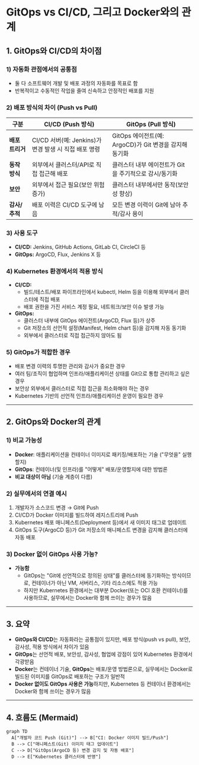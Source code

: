 # GitOps vs CI/CD, 그리고 Docker와의 관계

## 1. GitOps와 CI/CD의 차이점

### 1) 자동화 관점에서의 공통점
- 둘 다 소프트웨어 개발 및 배포 과정의 자동화를 목표로 함
- 반복적이고 수동적인 작업을 줄여 신속하고 안정적인 배포를 지원

### 2) 배포 방식의 차이 (Push vs Pull)
| 구분      | CI/CD (Push 방식)                                   | GitOps (Pull 방식)                                 |
|-----------|-----------------------------------------------------|----------------------------------------------------|
| **배포 트리거** | CI/CD 서버(예: Jenkins)가 변경 발생 시 직접 배포 명령 | GitOps 에이전트(예: ArgoCD)가 Git 변경을 감지해 동기화 |
| **동작 방식** | 외부에서 클러스터/API로 직접 접근해 배포             | 클러스터 내부 에이전트가 Git을 주기적으로 감시/동기화   |
| **보안**   | 외부에서 접근 필요(보안 위험 증가)                   | 클러스터 내부에서만 동작(보안성 향상)                 |
| **감사/추적** | 배포 이력은 CI/CD 도구에 남음                        | 모든 변경 이력이 Git에 남아 추적/감사 용이            |

### 3) 사용 도구
- **CI/CD:** Jenkins, GitHub Actions, GitLab CI, CircleCI 등
- **GitOps:** ArgoCD, Flux, Jenkins X 등

### 4) Kubernetes 환경에서의 적용 방식
- **CI/CD:**
  - 빌드/테스트/배포 파이프라인에서 kubectl, Helm 등을 이용해 외부에서 클러스터에 직접 배포
  - 배포 권한을 가진 서비스 계정 필요, 네트워크/보안 이슈 발생 가능
- **GitOps:**
  - 클러스터 내부에 GitOps 에이전트(ArgoCD, Flux 등)가 상주
  - Git 저장소의 선언적 설정(Manifest, Helm chart 등)을 감지해 자동 동기화
  - 외부에서 클러스터로 직접 접근하지 않아도 됨

### 5) GitOps가 적합한 경우
- 배포 변경 이력의 투명한 관리와 감사가 중요한 경우
- 여러 팀/조직이 협업하며 인프라/애플리케이션 상태를 Git으로 통합 관리하고 싶은 경우
- 보안상 외부에서 클러스터로 직접 접근을 최소화해야 하는 경우
- Kubernetes 기반의 선언적 인프라/애플리케이션 운영이 필요한 경우

---

## 2. GitOps와 Docker의 관계

### 1) 비교 가능성
- **Docker**: 애플리케이션을 컨테이너 이미지로 패키징/배포하는 기술 ("무엇을" 실행할지)
- **GitOps**: 컨테이너(및 인프라)를 "어떻게" 배포/운영할지에 대한 방법론
- **비교 대상이 아님** (기술 계층이 다름)

### 2) 실무에서의 연결 예시
1. 개발자가 소스코드 변경 → Git에 Push
2. CI/CD가 Docker 이미지를 빌드하여 레지스트리에 Push
3. Kubernetes 배포 매니페스트(Deployment 등)에서 새 이미지 태그로 업데이트
4. GitOps 도구(ArgoCD 등)가 Git 저장소의 매니페스트 변경을 감지해 클러스터에 자동 배포

### 3) Docker 없이 GitOps 사용 가능?
- **가능함**
  - GitOps는 "Git에 선언적으로 정의된 상태"를 클러스터에 동기화하는 방식이므로, 컨테이너가 아닌 VM, 서버리스, 기타 리소스에도 적용 가능
  - 하지만 Kubernetes 환경에서는 대부분 Docker(또는 OCI 호환 컨테이너)를 사용하므로, 실무에서는 Docker와 함께 쓰이는 경우가 많음

---

## 3. 요약
- **GitOps와 CI/CD**는 자동화라는 공통점이 있지만, 배포 방식(push vs pull), 보안, 감사성, 적용 방식에서 차이가 있음
- **GitOps**는 선언적 배포, 보안성, 감사성, 협업에 강점이 있어 Kubernetes 환경에서 각광받음
- **Docker**는 컨테이너 기술, **GitOps**는 배포/운영 방법론으로, 실무에서는 Docker로 빌드된 이미지를 GitOps로 배포하는 구조가 일반적
- **Docker 없이도 GitOps 사용은 가능**하지만, Kubernetes 등 컨테이너 환경에서는 Docker와 함께 쓰이는 경우가 많음

---

## 4. 흐름도 (Mermaid)

```mermaid
graph TD
  A["개발자 코드 Push (Git)"] --> B["CI: Docker 이미지 빌드/Push"]
  B --> C["매니페스트(Git) 이미지 태그 업데이트"]
  C --> D["GitOps(ArgoCD 등) 변경 감지 및 자동 배포"]
  D --> E["Kubernetes 클러스터에 반영"]
``` 